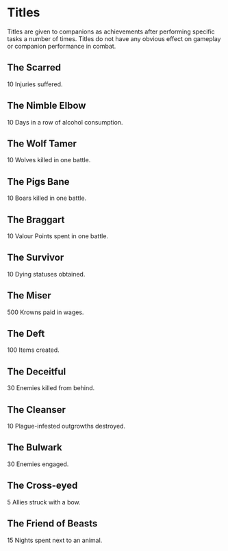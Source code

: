 # Titles
Titles are given to companions as achievements after performing specific tasks a number of times. Titles do not have any obvious effect on gameplay or companion performance in combat.

## The Scarred
10 Injuries suffered.

## The Nimble Elbow 	
10 Days in a row of alcohol consumption.

## The Wolf Tamer 	
10 Wolves killed in one battle.

## The Pigs Bane 	
10 Boars killed in one battle.

## The Braggart 	
10 Valour Points spent in one battle.

## The Survivor 	
10 Dying statuses obtained.

## The Miser 	
500 Krowns paid in wages.

## The Deft 	
100 Items created.

## The Deceitful 	
30 Enemies killed from behind.

## The Cleanser 	
10 Plague-infested outgrowths destroyed.

## The Bulwark 	
30 Enemies engaged.

## The Cross-eyed 	
5 Allies struck with a bow.

## The Friend of Beasts 	
15 Nights spent next to an animal.